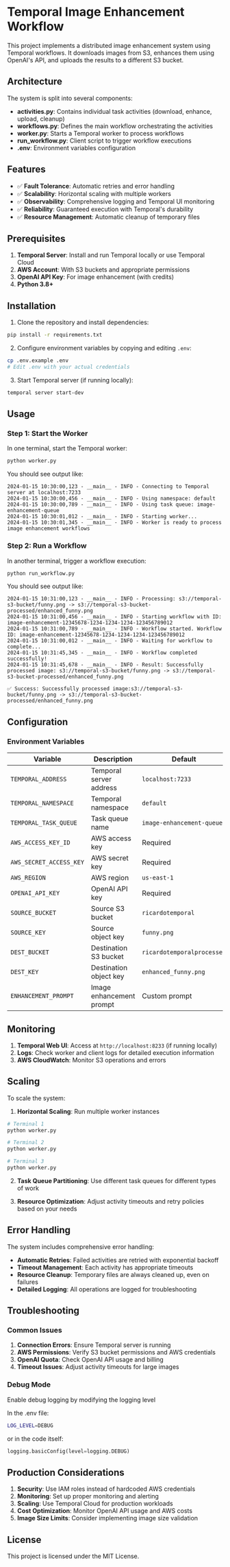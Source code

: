 # Temporal Image Enhancement Workflow

This project implements a distributed image enhancement system using Temporal workflows. It downloads images from S3, enhances them using OpenAI's API, and uploads the results to a different S3 bucket.

## Architecture

The system is split into several components:

- **activities.py**: Contains individual task activities (download, enhance, upload, cleanup)
- **workflows.py**: Defines the main workflow orchestrating the activities
- **worker.py**: Starts a Temporal worker to process workflows
- **run_workflow.py**: Client script to trigger workflow executions
- **.env**: Environment variables configuration

## Features

- ✅ **Fault Tolerance**: Automatic retries and error handling
- ✅ **Scalability**: Horizontal scaling with multiple workers
- ✅ **Observability**: Comprehensive logging and Temporal UI monitoring  
- ✅ **Reliability**: Guaranteed execution with Temporal's durability
- ✅ **Resource Management**: Automatic cleanup of temporary files

## Prerequisites

1. **Temporal Server**: Install and run Temporal locally or use Temporal Cloud
2. **AWS Account**: With S3 buckets and appropriate permissions
3. **OpenAI API Key**: For image enhancement (with credits)
4. **Python 3.8+**

## Installation

1. Clone the repository and install dependencies:
```bash
pip install -r requirements.txt
```

2. Configure environment variables by copying and editing `.env`:
```bash
cp .env.example .env
# Edit .env with your actual credentials
```

3. Start Temporal server (if running locally):
```bash
temporal server start-dev
```

## Usage

### Step 1: Start the Worker

In one terminal, start the Temporal worker:

```bash
python worker.py
```

You should see output like:
```
2024-01-15 10:30:00,123 - __main__ - INFO - Connecting to Temporal server at localhost:7233
2024-01-15 10:30:00,456 - __main__ - INFO - Using namespace: default
2024-01-15 10:30:00,789 - __main__ - INFO - Using task queue: image-enhancement-queue
2024-01-15 10:30:01,012 - __main__ - INFO - Starting worker...
2024-01-15 10:30:01,345 - __main__ - INFO - Worker is ready to process image enhancement workflows
```

### Step 2: Run a Workflow

In another terminal, trigger a workflow execution:

```bash
python run_workflow.py
```

You should see output like:
```
2024-01-15 10:31:00,123 - __main__ - INFO - Processing: s3://temporal-s3-bucket/funny.png -> s3://temporal-s3-bucket-processed/enhanced_funny.png
2024-01-15 10:31:00,456 - __main__ - INFO - Starting workflow with ID: image-enhancement-12345678-1234-1234-1234-123456789012
2024-01-15 10:31:00,789 - __main__ - INFO - Workflow started. Workflow ID: image-enhancement-12345678-1234-1234-1234-123456789012
2024-01-15 10:31:00,012 - __main__ - INFO - Waiting for workflow to complete...
2024-01-15 10:31:45,345 - __main__ - INFO - Workflow completed successfully!
2024-01-15 10:31:45,678 - __main__ - INFO - Result: Successfully processed image: s3://temporal-s3-bucket/funny.png -> s3://temporal-s3-bucket-processed/enhanced_funny.png

✅ Success: Successfully processed image:s3://temporal-s3-bucket/funny.png -> s3://temporal-s3-bucket-processed/enhanced_funny.png
```

## Configuration

### Environment Variables

| Variable | Description | Default |
|----------|-------------|---------|
| `TEMPORAL_ADDRESS` | Temporal server address | `localhost:7233` |
| `TEMPORAL_NAMESPACE` | Temporal namespace | `default` |
| `TEMPORAL_TASK_QUEUE` | Task queue name | `image-enhancement-queue` |
| `AWS_ACCESS_KEY_ID` | AWS access key | Required |
| `AWS_SECRET_ACCESS_KEY` | AWS secret key | Required |
| `AWS_REGION` | AWS region | `us-east-1` |
| `OPENAI_API_KEY` | OpenAI API key | Required |
| `SOURCE_BUCKET` | Source S3 bucket | `ricardotemporal` |
| `SOURCE_KEY` | Source object key | `funny.png` |
| `DEST_BUCKET` | Destination S3 bucket | `ricardotemporalprocessed` |
| `DEST_KEY` | Destination object key | `enhanced_funny.png` |
| `ENHANCEMENT_PROMPT` | Image enhancement prompt | Custom prompt |

## Monitoring

1. **Temporal Web UI**: Access at `http://localhost:8233` (if running locally)
2. **Logs**: Check worker and client logs for detailed execution information
3. **AWS CloudWatch**: Monitor S3 operations and errors

## Scaling

To scale the system:

1. **Horizontal Scaling**: Run multiple worker instances
```bash
# Terminal 1
python worker.py

# Terminal 2  
python worker.py

# Terminal 3
python worker.py
```

2. **Task Queue Partitioning**: Use different task queues for different types of work

3. **Resource Optimization**: Adjust activity timeouts and retry policies based on your needs

## Error Handling

The system includes comprehensive error handling:

- **Automatic Retries**: Failed activities are retried with exponential backoff
- **Timeout Management**: Each activity has appropriate timeouts
- **Resource Cleanup**: Temporary files are always cleaned up, even on failures
- **Detailed Logging**: All operations are logged for troubleshooting

## Troubleshooting

### Common Issues

1. **Connection Errors**: Ensure Temporal server is running
2. **AWS Permissions**: Verify S3 bucket permissions and AWS credentials
3. **OpenAI Quota**: Check OpenAI API usage and billing
4. **Timeout Issues**: Adjust activity timeouts for large images

### Debug Mode

Enable debug logging by modifying the logging level

In the .env file:

```bash
LOG_LEVEL=DEBUG
```

or in the code itself:

```python
logging.basicConfig(level=logging.DEBUG)
```

## Production Considerations

1. **Security**: Use IAM roles instead of hardcoded AWS credentials
2. **Monitoring**: Set up proper monitoring and alerting
3. **Scaling**: Use Temporal Cloud for production workloads
4. **Cost Optimization**: Monitor OpenAI API usage and AWS costs
5. **Image Size Limits**: Consider implementing image size validation

## License

This project is licensed under the MIT License.
